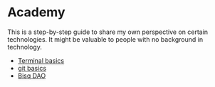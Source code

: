 # Academy

This is a step-by-step guide to share my own perspective on certain technologies. It might be valuable to people with no background in technology.

- [Terminal basics](terminal.md)
- [git basics](git.md)
- [Bisq DAO](BisqDAO.md)
